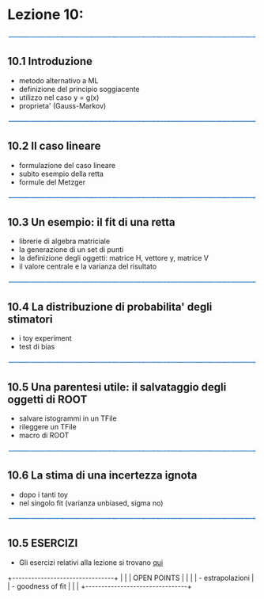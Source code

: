 # Lezione 10: 

![linea](../immagini/linea.png)

## 10.1 Introduzione

- metodo alternativo a ML
- definizione del principio soggiacente
- utilizzo nel caso y = g(x)
- proprieta' (Gauss-Markov)

![linea](../immagini/linea.png)

## 10.2 Il caso lineare

- formulazione del caso lineare
- subito esempio della retta
- formule del Metzger

![linea](../immagini/linea.png)

## 10.3 Un esempio: il fit di una retta

- librerie di algebra matriciale
- la generazione di un set di punti
- la definizione degli oggetti: matrice H, vettore y, matrice V
- il valore centrale e la varianza del risultato

![linea](../immagini/linea.png)

## 10.4 La distribuzione di probabilita' degli stimatori

- i toy experiment
- test di bias

![linea](../immagini/linea.png)

## 10.5 Una parentesi utile: il salvataggio degli oggetti di ROOT

- salvare istogrammi in un TFile
- rileggere un TFile
- macro di ROOT

![linea](../immagini/linea.png)

## 10.6 La stima di una incertezza ignota

- dopo i tanti toy
- nel singolo fit (varianza unbiased, sigma no)

![linea](../immagini/linea.png)

## 10.5 ESERCIZI

  * Gli esercizi relativi alla lezione si trovano [qui](ESERCIZI.md)

                                                                                                               
 +--------------------------------+
 |                                | 
 | OPEN POINTS                    | 
 |                                | 
 | - estrapolazioni               | 
 | - goodness of fit              | 
 |                                | 
 +--------------------------------+

